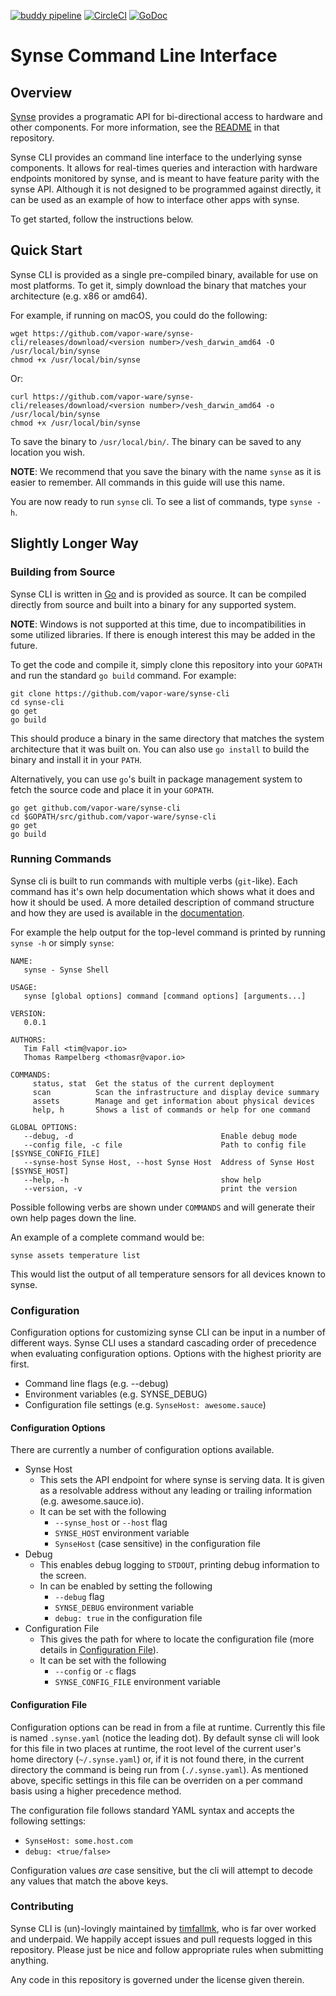 [![buddy pipeline](https://app.buddy.works/timfall/synse-cli/pipelines/pipeline/50439/badge.svg?token=3ae6c804af4fdb5947b58ba1c544c232bf8d28f6e6d2b07321added2d1cc0bad "buddy pipeline")](https://app.buddy.works/timfall/synse-cli/pipelines/pipeline/50439)
[![CircleCI](https://circleci.com/gh/vapor-ware/synse-cli.svg?style=shield&circle-token=7e11598b349e1d280c7cd78517ababef0f837bc3)](https://circleci.com/gh/vapor-ware/vesh)
[![GoDoc](https://godoc.org/github.com/vapor-ware/synse-cli?status.svg)](http://godoc.org/github.com/vapor-ware/synse-cli)

# Synse Command Line Interface

## Overview

[Synse](vapor-ware/synse-server) provides a programatic API for bi-directional access to hardware and other components. For more information, see the [README](vapor-ware/synse-server/README.md) in that repository.

Synse CLI provides an command line interface to the underlying synse components. It allows for real-times queries and interaction with hardware endpoints monitored by synse, and is meant to have feature parity with the synse API. Although it is not designed to be programmed against directly, it can be used as an example of how to interface other apps with synse.

To get started, follow the instructions below.

## Quick Start

Synse CLI is provided as a single pre-compiled binary, available for use on most platforms. To get it, simply download the binary that matches your architecture (e.g. x86 or amd64).

For example, if running on macOS, you could do the following:

```shell
wget https://github.com/vapor-ware/synse-cli/releases/download/<version number>/vesh_darwin_amd64 -O /usr/local/bin/synse
chmod +x /usr/local/bin/synse
```

Or:

```shell
curl https://github.com/vapor-ware/synse-cli/releases/download/<version number>/vesh_darwin_amd64 -o /usr/local/bin/synse
chmod +x /usr/local/bin/synse
```

To save the binary to `/usr/local/bin/`. The binary can be saved to any location you wish.

**NOTE**: We recommend that you save the binary with the name `synse` as it is easier to remember. All commands in this guide will use this name.

You are now ready to run `synse` cli. To see a list of commands, type `synse -h`.

## Slightly Longer Way

### Building from Source

Synse CLI is written in [Go](https://golang.org) and is provided as source. It can be compiled directly from source and built into a binary for any supported system.

**NOTE**: Windows is not supported at this time, due to incompatibilities in some utilized libraries. If there is enough interest this may be added in the future.

To get the code and compile it, simply clone this repository into your `GOPATH` and run the standard `go build` command. For example:

```shell
git clone https://github.com/vapor-ware/synse-cli
cd synse-cli
go get
go build
```

This should produce a binary in the same directory that matches the system architecture that it was built on. You can also use `go install` to build the binary and install it in your `PATH`.

Alternatively, you can use `go`'s built in package management system to fetch the source code and place it in your `GOPATH`.

```shell
go get github.com/vapor-ware/synse-cli
cd $GOPATH/src/github.com/vapor-ware/synse-cli
go get
go build
```

### Running Commands

Synse cli is built to run commands with multiple verbs (`git`-like). Each command has it's own help documentation which shows what it does and how it should be used. A more detailed description of command structure and how they are used is available in the [documentation](http://godoc.org/github.com/vapor-ware/synse-cli).

For example the help output for the top-level command is printed by running `synse -h` or simply `synse`:

```shell
NAME:
   synse - Synse Shell

USAGE:
   synse [global options] command [command options] [arguments...]

VERSION:
   0.0.1

AUTHORS:
   Tim Fall <tim@vapor.io>
   Thomas Rampelberg <thomasr@vapor.io>

COMMANDS:
     status, stat  Get the status of the current deployment
     scan          Scan the infrastructure and display device summary
     assets        Manage and get information about physical devices
     help, h       Shows a list of commands or help for one command

GLOBAL OPTIONS:
   --debug, -d                                 Enable debug mode
   --config file, -c file                      Path to config file [$SYNSE_CONFIG_FILE]
   --synse-host Synse Host, --host Synse Host  Address of Synse Host [$SYNSE_HOST]
   --help, -h                                  show help
   --version, -v                               print the version
```

Possible following verbs are shown under `COMMANDS` and will generate their own help pages down the line.

An example of a complete command would be:

```shell
synse assets temperature list
```

This would list the output of all temperature sensors for all devices known to synse.

### Configuration

Configuration options for customizing synse CLI can be input in a number of different ways. Synse CLI uses a standard cascading order of precedence when evaluating configuration options. Options with the highest priority are first.

- Command line flags (e.g. --debug)
- Environment variables (e.g. SYNSE_DEBUG)
- Configuration file settings (e.g. `SynseHost: awesome.sauce`)

#### Configuration Options

There are currently a number of configuration options available.

- Synse Host
   - This sets the API endpoint for where synse is serving data. It is given as a resolvable address without any leading or trailing information (e.g. awesome.sauce.io).
   - It can be set with the following
      - `--synse_host` or `--host` flag
      - `SYNSE_HOST` environment variable
      - `SynseHost` (case sensitive) in the configuration file
- Debug
   - This enables debug logging to `STDOUT`, printing debug information to the screen.
   - In can be enabled by setting the following
      - `--debug` flag
      - `SYNSE_DEBUG` environment variable
      - `debug: true` in the configuration file
- Configuration File
   - This gives the path for where to locate the configuration file (more details in [Configuration File](#configuration)).
   - It can be set with the following
      - `--config` or `-c` flags
      - `SYNSE_CONFIG_FILE` environment variable

#### Configuration File

Configuration options can be read in from a file at runtime. Currently this file is named `.synse.yaml` (notice the leading dot). By default synse cli will look for this file in two places at runtime, the root level of the current user's home directory (`~/.synse.yaml`) or, if it is not found there, in the current directory the command is being run from (`./.synse.yaml`). As mentioned above, specific settings in this file can be overriden on a per command basis using a higher precedence method.

The configuration file follows standard YAML syntax and accepts the following settings:

- `SynseHost: some.host.com`
- `debug: <true/false>`

Configuration values _are_ case sensitive, but the cli will attempt to decode any values that match the above keys.

### Contributing

Synse CLI is (un)-lovingly maintained by [timfallmk](https://github.com/timfallmk), who is far over worked and underpaid. We happily accept issues and pull requests logged in this repository. Please just be nice and follow appropriate rules when submitting anything.

Any code in this repository is governed under the license given therein.
